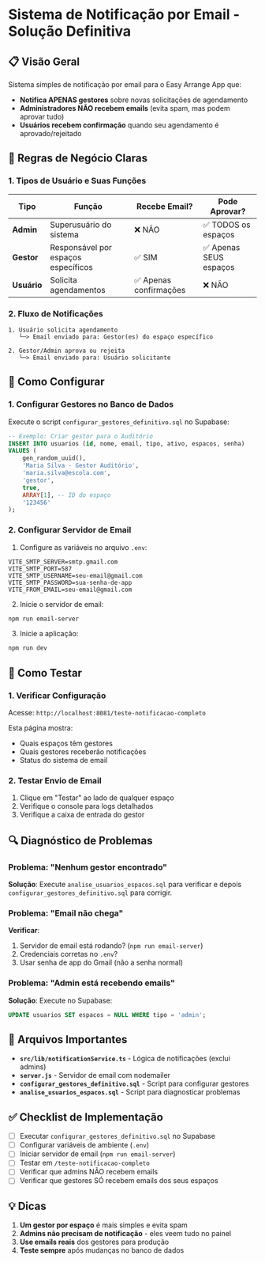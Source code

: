 # Sistema de Notificação por Email - Solução Definitiva

## 📋 Visão Geral

Sistema simples de notificação por email para o Easy Arrange App que:
- **Notifica APENAS gestores** sobre novas solicitações de agendamento
- **Administradores NÃO recebem emails** (evita spam, mas podem aprovar tudo)
- **Usuários recebem confirmação** quando seu agendamento é aprovado/rejeitado

## 🎯 Regras de Negócio Claras

### 1. Tipos de Usuário e Suas Funções

| Tipo | Função | Recebe Email? | Pode Aprovar? |
|------|--------|---------------|---------------|
| **Admin** | Superusuário do sistema | ❌ NÃO | ✅ TODOS os espaços |
| **Gestor** | Responsável por espaços específicos | ✅ SIM | ✅ Apenas SEUS espaços |
| **Usuário** | Solicita agendamentos | ✅ Apenas confirmações | ❌ NÃO |

### 2. Fluxo de Notificações

```
1. Usuário solicita agendamento
   └─> Email enviado para: Gestor(es) do espaço específico
   
2. Gestor/Admin aprova ou rejeita
   └─> Email enviado para: Usuário solicitante
```

## 🚀 Como Configurar

### 1. Configurar Gestores no Banco de Dados

Execute o script `configurar_gestores_definitivo.sql` no Supabase:

```sql
-- Exemplo: Criar gestor para o Auditório
INSERT INTO usuarios (id, nome, email, tipo, ativo, espacos, senha) 
VALUES (
    gen_random_uuid(), 
    'Maria Silva - Gestor Auditório', 
    'maria.silva@escola.com', 
    'gestor', 
    true, 
    ARRAY[1], -- ID do espaço
    '123456'
);
```

### 2. Configurar Servidor de Email

1. Configure as variáveis no arquivo `.env`:
```env
VITE_SMTP_SERVER=smtp.gmail.com
VITE_SMTP_PORT=587
VITE_SMTP_USERNAME=seu-email@gmail.com
VITE_SMTP_PASSWORD=sua-senha-de-app
VITE_FROM_EMAIL=seu-email@gmail.com
```

2. Inicie o servidor de email:
```bash
npm run email-server
```

3. Inicie a aplicação:
```bash
npm run dev
```

## 🧪 Como Testar

### 1. Verificar Configuração
Acesse: `http://localhost:8081/teste-notificacao-completo`

Esta página mostra:
- Quais espaços têm gestores
- Quais gestores receberão notificações
- Status do sistema de email

### 2. Testar Envio de Email
1. Clique em "Testar" ao lado de qualquer espaço
2. Verifique o console para logs detalhados
3. Verifique a caixa de entrada do gestor

## 🔍 Diagnóstico de Problemas

### Problema: "Nenhum gestor encontrado"
**Solução**: Execute `analise_usuarios_espacos.sql` para verificar e depois `configurar_gestores_definitivo.sql` para corrigir.

### Problema: "Email não chega"
**Verificar**:
1. Servidor de email está rodando? (`npm run email-server`)
2. Credenciais corretas no `.env`?
3. Usar senha de app do Gmail (não a senha normal)

### Problema: "Admin está recebendo emails"
**Solução**: Execute no Supabase:
```sql
UPDATE usuarios SET espacos = NULL WHERE tipo = 'admin';
```

## 📁 Arquivos Importantes

- **`src/lib/notificationService.ts`** - Lógica de notificações (exclui admins)
- **`server.js`** - Servidor de email com nodemailer
- **`configurar_gestores_definitivo.sql`** - Script para configurar gestores
- **`analise_usuarios_espacos.sql`** - Script para diagnosticar problemas

## ✅ Checklist de Implementação

- [ ] Executar `configurar_gestores_definitivo.sql` no Supabase
- [ ] Configurar variáveis de ambiente (`.env`)
- [ ] Iniciar servidor de email (`npm run email-server`)
- [ ] Testar em `/teste-notificacao-completo`
- [ ] Verificar que admins NÃO recebem emails
- [ ] Verificar que gestores SÓ recebem emails dos seus espaços

## 💡 Dicas

1. **Um gestor por espaço** é mais simples e evita spam
2. **Admins não precisam de notificação** - eles veem tudo no painel
3. **Use emails reais** dos gestores para produção
4. **Teste sempre** após mudanças no banco de dados 